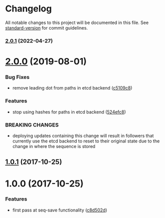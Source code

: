 # Changelog

All notable changes to this project will be documented in this file. See [standard-version](https://github.com/conventional-changelog/standard-version) for commit guidelines.

### [2.0.1](https://github.com/npm/seq-save/compare/v2.0.0...v2.0.1) (2022-04-27)

<a name="2.0.0"></a>
# [2.0.0](https://github.com/npm/seq-save/compare/v1.0.1...v2.0.0) (2019-08-01)


### Bug Fixes

* remove leading dot from paths in etcd backend ([c5109c8](https://github.com/npm/seq-save/commit/c5109c8))


### Features

* stop using hashes for paths in etcd backend ([524efc8](https://github.com/npm/seq-save/commit/524efc8))


### BREAKING CHANGES

* deploying updates containing this change will result in
followers that currently use the etcd backend to reset to their original
state due to the change in where the sequence is stored



<a name="1.0.1"></a>
## [1.0.1](https://github.com/npm/seq-save/compare/v1.0.0...v1.0.1) (2017-10-25)



<a name="1.0.0"></a>
# 1.0.0 (2017-10-25)


### Features

* first pass at seq-save functionality ([c8d502d](https://github.com/npm/seq-save/commit/c8d502d))
